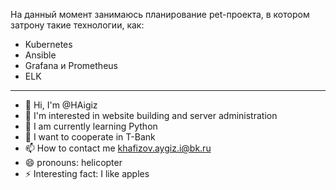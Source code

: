 На данный момент занимаюсь планирование pet-проекта, в котором затрону такие технологии, как:
-  Kubernetes
-  Ansible
-  Grafana и Prometheus
-  ELK

---

- 👋 Hi, I'm @HAigiz
- 👀 I'm interested in website building and server administration
- 🌱 I am currently learning Python
- 💞️ I want to cooperate in T-Bank
- 📫 How to contact me khafizov.aygiz.i@bk.ru
- 😄 pronouns: helicopter
- ⚡ Interesting fact: I like apples

<!---
HAigiz/HAigiz is a ✨ special ✨ repository because its `README.md` (this file) appears in your GitHub profile.
You can click on the Preview link to take a look at your changes.
--->
